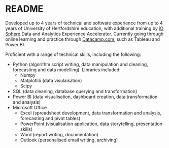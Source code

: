 # README

Developed up to 4 years of technical and software experience from up to 4 years of University of Hertfordshire education, with additional training by [iO Sphere](www.io-sphere.io) Data and Analytics Experience Accelerator. 
Currently going through online learning and practice through [Datacamp.com](www.datacamp.com), such as Tableau and Power BI. 

Proficient with a range of technical skills, including the following:

+ Python (algorithm script writing, data manipulation and cleaning, forecasting and data modelling). Libraries included:
  - Numpy 
  - Matplotlib (data visulaisation)
  - Scipy
+ SQL (data cleaning, database querying and transformation)
+ Power BI (data visualisation, dashboard creation, data transformation and analysis)
+ Microsoft Office
  - Excel (spreadsheet development, data transformation and analysis, forecasting and pivot tables)
  - PowerPoint (visualisation application, data storytelling, presentation skills)
  - Word (report writing, documentation)
  - Outlook (personalised email writing, archiving)
